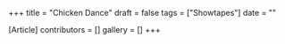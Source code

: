 +++
title = "Chicken Dance"
draft = false
tags = ["Showtapes"]
date = ""

[Article]
contributors = []
gallery = []
+++